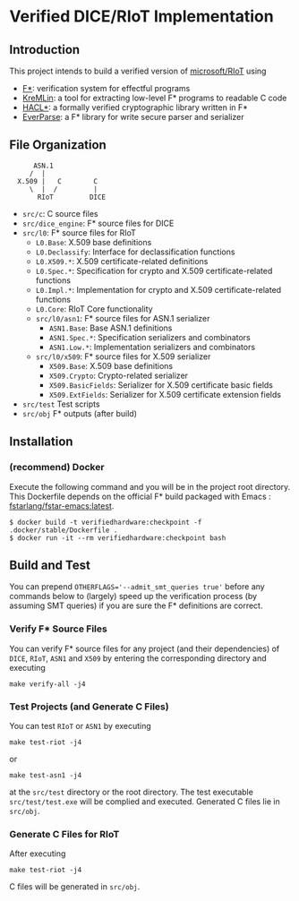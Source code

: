 Verified DICE/RIoT Implementation
======================


Introduction
------------

This project intends to build a verified version of [microsoft/RIoT](https://github.com/microsoft/RIoT) using
- [F*](https://github.com/FStarLang/FStar): verification system for effectful programs
- [KreMLin](https://github.com/FStarLang/kremlin): a tool for extracting low-level F* programs to readable C code
- [HACL*](https://github.com/project-everest/hacl-star): a formally verified cryptographic library written in F*
- [EverParse](https://github.com/project-everest/everparse): a F* library for write secure parser and serializer


File Organization
-----------------

```
      ASN.1
     /  |
  X.509 |   C        C
     \  |  /         |
       RIoT         DICE
```

- `src/c`: C source files
- `src/dice_engine`: F* source files for DICE
- `src/l0`: F* source files for RIoT
  - `L0.Base`: X.509 base definitions
  - `L0.Declassify`: Interface for declassification functions
  - `L0.X509.*`: X.509 certificate-related definitions
  - `L0.Spec.*`: Specification for crypto and X.509 certificate-related functions
  - `L0.Impl.*`: Implementation for crypto and X.509 certificate-related functions
  - `L0.Core`: RIoT Core functionality
  - `src/l0/asn1`: F* source files for ASN.1 serializer
    - `ASN1.Base`: Base ASN.1 definitions
    - `ASN1.Spec.*`: Specification serializers and combinators
    - `ASN1.Low.*`: Implementation serializers and combinators
  - `src/l0/x509`: F* source files for X.509 serializer
    - `X509.Base`: X.509 base definitions
    - `X509.Crypto`:  Crypto-related serializer
    - `X509.BasicFields`: Serializer for X.509 certificate basic fields
    - `X509.ExtFields`: Serializer for X.509 certificate extension fields
- `src/test` Test scripts
- `src/obj` F* outputs (after build)


Installation
------------
### (recommend) Docker
Execute the following command and you will be in the project root directory. This Dockerfile depends on the official F* build packaged with Emacs : [fstarlang/fstar-emacs:latest](https://hub.docker.com/r/fstarlang/fstar-emacs/tags).
```
$ docker build -t verifiedhardware:checkpoint -f .docker/stable/Dockerfile .
$ docker run -it --rm verifiedhardware:checkpoint bash
```


Build and Test
--------------
You can prepend `OTHERFLAGS='--admit_smt_queries true'` before any commands below to (largely) speed up the verification process (by assuming SMT queries) if you are sure the F* definitions are correct.

### Verify F* Source Files
You can verify F* source files for any project (and their dependencies) of `DICE`, `RIoT`, `ASN1` and `X509` by entering the corresponding directory and executing
```
make verify-all -j4
```

### Test Projects (and Generate C Files)
You can test `RIoT` or `ASN1` by executing
```
make test-riot -j4
```
or
```
make test-asn1 -j4
```
at the `src/test` directory or the root directory. The test executable `src/test/test.exe` will be complied and executed. Generated C files lie in `src/obj`.

### Generate C Files for RIoT
After executing
```
make test-riot -j4
```
C files will be generated in `src/obj`.
